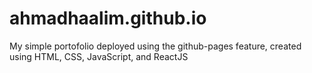 # ahmadhaalim.github.io
My simple portofolio deployed using the github-pages feature, created using HTML, CSS, JavaScript, and ReactJS
